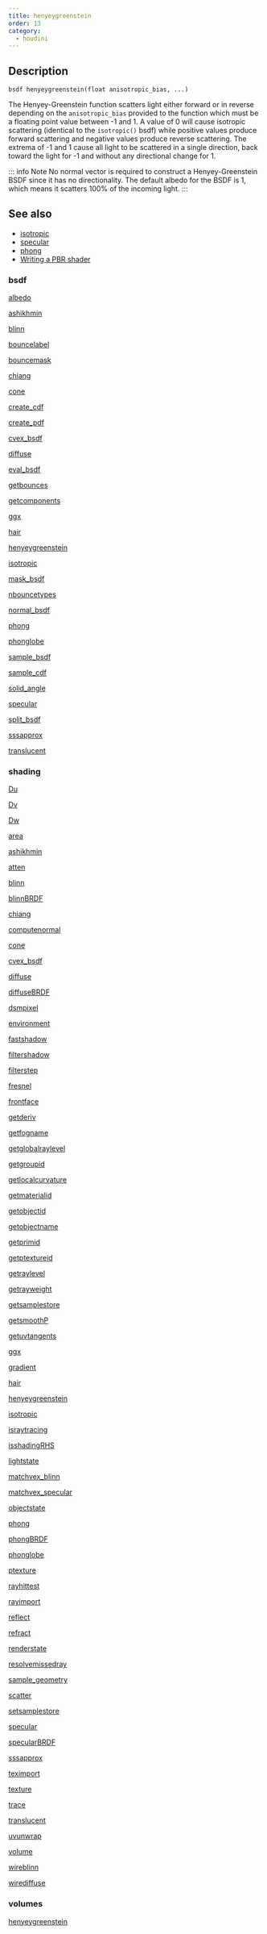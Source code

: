 ```yaml
---
title: henyeygreenstein
order: 13
category:
  - houdini
---
```


## Description

`bsdf henyeygreenstein(float anisotropic_bias, ...)`

The Henyey-Greenstein function scatters light either forward or in reverse
depending on the `anisotropic_bias` provided to the function which must be a
floating point value between -1 and 1. A value of 0 will cause isotropic
scattering (identical to the `isotropic()` bsdf) while positive values produce
forward scattering and negative values produce reverse scattering. The extrema
of -1 and 1 cause all light to be scattered in a single direction, back toward
the light for -1 and without any directional change for 1.

::: info Note
No normal vector is required to construct a Henyey-Greenstein BSDF since it
has no directionality. The default albedo for the BSDF is 1, which means it
scatters 100% of the incoming light.
:::

## See also

- [isotropic](isotropic.html)
- [specular](specular.html)
- [phong](phong.html)
- [Writing a PBR shader](../pbr.html)

### bsdf

[albedo](albedo.html)

[ashikhmin](ashikhmin.html)

[blinn](blinn.html)

[bouncelabel](bouncelabel.html)

[bouncemask](bouncemask.html)

[chiang](chiang.html)

[cone](cone.html)

[create_cdf](create_cdf.html)

[create_pdf](create_pdf.html)

[cvex_bsdf](cvex_bsdf.html)

[diffuse](diffuse.html)

[eval_bsdf](eval_bsdf.html)

[getbounces](getbounces.html)

[getcomponents](getcomponents.html)

[ggx](ggx.html)

[hair](hair.html)

[henyeygreenstein](henyeygreenstein.html)

[isotropic](isotropic.html)

[mask_bsdf](mask_bsdf.html)

[nbouncetypes](nbouncetypes.html)

[normal_bsdf](normal_bsdf.html)

[phong](phong.html)

[phonglobe](phonglobe.html)

[sample_bsdf](sample_bsdf.html)

[sample_cdf](sample_cdf.html)

[solid_angle](solid_angle.html)

[specular](specular.html)

[split_bsdf](split_bsdf.html)

[sssapprox](sssapprox.html)

[translucent](translucent.html)

### shading

[Du](Du.html)

[Dv](Dv.html)

[Dw](Dw.html)

[area](area.html)

[ashikhmin](ashikhmin.html)

[atten](atten.html)

[blinn](blinn.html)

[blinnBRDF](blinnBRDF.html)

[chiang](chiang.html)

[computenormal](computenormal.html)

[cone](cone.html)

[cvex_bsdf](cvex_bsdf.html)

[diffuse](diffuse.html)

[diffuseBRDF](diffuseBRDF.html)

[dsmpixel](dsmpixel.html)

[environment](environment.html)

[fastshadow](fastshadow.html)

[filtershadow](filtershadow.html)

[filterstep](filterstep.html)

[fresnel](fresnel.html)

[frontface](frontface.html)

[getderiv](getderiv.html)

[getfogname](getfogname.html)

[getglobalraylevel](getglobalraylevel.html)

[getgroupid](getgroupid.html)

[getlocalcurvature](getlocalcurvature.html)

[getmaterialid](getmaterialid.html)

[getobjectid](getobjectid.html)

[getobjectname](getobjectname.html)

[getprimid](getprimid.html)

[getptextureid](getptextureid.html)

[getraylevel](getraylevel.html)

[getrayweight](getrayweight.html)

[getsamplestore](getsamplestore.html)

[getsmoothP](getsmoothP.html)

[getuvtangents](getuvtangents.html)

[ggx](ggx.html)

[gradient](gradient.html)

[hair](hair.html)

[henyeygreenstein](henyeygreenstein.html)

[isotropic](isotropic.html)

[israytracing](israytracing.html)

[isshadingRHS](isshadingRHS.html)

[lightstate](lightstate.html)

[matchvex_blinn](matchvex_blinn.html)

[matchvex_specular](matchvex_specular.html)

[objectstate](objectstate.html)

[phong](phong.html)

[phongBRDF](phongBRDF.html)

[phonglobe](phonglobe.html)

[ptexture](ptexture.html)

[rayhittest](rayhittest.html)

[rayimport](rayimport.html)

[reflect](reflect.html)

[refract](refract.html)

[renderstate](renderstate.html)

[resolvemissedray](resolvemissedray.html)

[sample_geometry](sample_geometry.html)

[scatter](scatter.html)

[setsamplestore](setsamplestore.html)

[specular](specular.html)

[specularBRDF](specularBRDF.html)

[sssapprox](sssapprox.html)

[teximport](teximport.html)

[texture](texture.html)

[trace](trace.html)

[translucent](translucent.html)

[uvunwrap](uvunwrap.html)

[volume](volume.html)

[wireblinn](wireblinn.html)

[wirediffuse](wirediffuse.html)

### volumes

[henyeygreenstein](henyeygreenstein.html)
